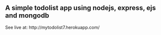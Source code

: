 <h2>A simple todolist app using nodejs, express, ejs and mongodb</h2>
See live at: http://mytodolist7.herokuapp.com/
